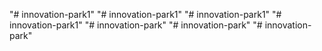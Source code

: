 "# innovation-park1" 
"# innovation-park1" 
"# innovation-park1" 
"# innovation-park1" 
"# innovation-park" 
"# innovation-park" 
"# innovation-park" 
